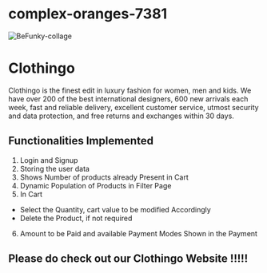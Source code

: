 # complex-oranges-7381

![BeFunky-collage](https://user-images.githubusercontent.com/104666876/208307949-419a681f-aed5-42ce-9911-f9acd87569b5.png)

# Clothingo
Clothingo is the finest edit in luxury fashion for women, men and kids. We have over 200 of the best international designers, 600 new arrivals each week, fast and reliable delivery, excellent customer service, utmost security and data protection, and free returns and exchanges within 30 days.


## Functionalities Implemented

1. Login and Signup
2. Storing the user data
3. Shows Number of products already Present in Cart
4. Dynamic Population of Products in Filter Page
5. In Cart 
- Select the Quantity, cart value to be modified Accordingly
- Delete the Product, if not required
6. Amount to be Paid and available Payment Modes Shown in the Payment

## Please do check out our Clothingo Website !!!!!
